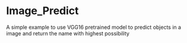 # Image_Predict
A simple example to use VGG16 pretrained model to predict objects in a image and return the name with highest possibility
